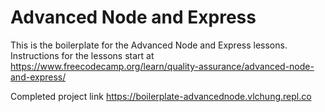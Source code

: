 # Advanced Node and Express

This is the boilerplate for the Advanced Node and Express lessons. Instructions for the lessons start at https://www.freecodecamp.org/learn/quality-assurance/advanced-node-and-express/

Completed project link https://boilerplate-advancednode.vlchung.repl.co
